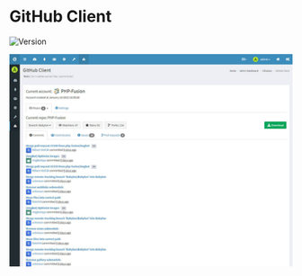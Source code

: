 # GitHub Client

![Version](https://img.shields.io/badge/Version-1.0.1-blue.svg)

![Preview](screenshot.jpg)
